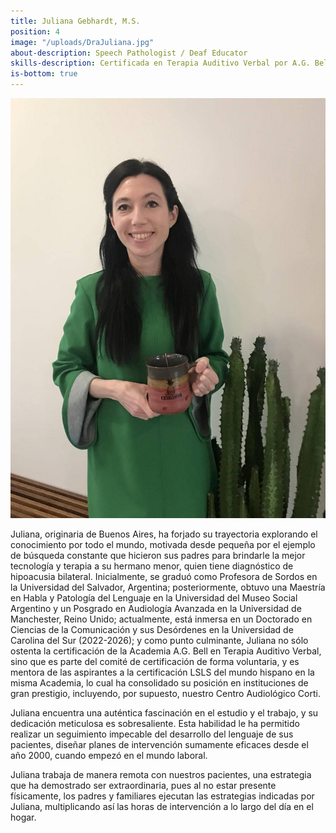 ```yaml
---
title: Juliana Gebhardt, M.S.
position: 4
image: "/uploads/DraJuliana.jpg"
about-description: Speech Pathologist / Deaf Educator
skills-description: Certificada en Terapia Auditivo Verbal por A.G. Bell Academy
is-bottom: true
---
```

![DraJuliana.jpg](/uploads/DraJuliana.jpg)

Juliana, originaria de Buenos Aires, ha forjado su trayectoria explorando el conocimiento por todo el mundo, motivada desde pequeña por el ejemplo de búsqueda constante que hicieron sus padres para brindarle la mejor tecnología y terapia a su hermano menor, quien tiene diagnóstico de hipoacusia bilateral. Inicialmente, se graduó como Profesora de Sordos en la Universidad del Salvador, Argentina; posteriormente, obtuvo una Maestría en Habla y Patología del Lenguaje en la Universidad del Museo Social Argentino y un Posgrado en Audiología Avanzada en la Universidad de Manchester, Reino Unido; actualmente, está inmersa en un Doctorado en Ciencias de la Comunicación y sus Desórdenes en la Universidad de Carolina del Sur (2022-2026); y como punto culminante, Juliana no sólo ostenta la certificación de la Academia A.G. Bell en Terapia Auditivo Verbal, sino que es parte del comité de certificación de forma voluntaria, y es mentora de las aspirantes a la certificación LSLS del mundo hispano en la misma Academia, lo cual ha consolidado su posición en instituciones de gran prestigio, incluyendo, por supuesto, nuestro Centro Audiológico Corti.

Juliana encuentra una auténtica fascinación en el estudio y el trabajo, y su dedicación meticulosa es sobresaliente. Esta habilidad le ha permitido realizar un seguimiento impecable del desarrollo del lenguaje de sus pacientes, diseñar planes de intervención sumamente eficaces desde el año 2000, cuando empezó en el mundo laboral.

Juliana trabaja de manera remota con nuestros pacientes, una estrategia que ha demostrado ser extraordinaria, pues al no estar presente físicamente, los padres y familiares ejecutan las estrategias indicadas por Juliana, multiplicando así las horas de intervención a lo largo del día en el hogar.
